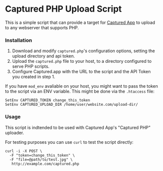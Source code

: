 # Captured PHP Upload Script
This is a simple script that can provide a target for [Captured App](http://www.capturedapp.com/) to upload to any webserver that supports PHP.

### Installation

1. Download and modify `captured.php`'s configuration options, setting the upload directory and api token.
1. Upload the `captured.php` file to your host, to a directory configured to serve PHP scripts.
1. Configure Captured.app with the URL to the script and the API Token you created in step 1.

If you have `mod_env` avaliable on your host, you might want to pass the token to the script via an ENV variable. This might be done via the `.htaccess` file:

```
SetEnv CAPTURED_TOKEN change_this_token
SetEnv CAPTURED_UPLOAD_DIR /home/user/website.com/upload-dir/
```

### Usage

This script is indtended to be used with Captured App's "Captured PHP" uploader.

For testing purposes you can use `curl` to test the script directly:

```
curl -i -X POST \
  -F "token=change_this_token" \
  -F "file=@path/to/test.jpg" \
   http://example.com/captured.php
```
